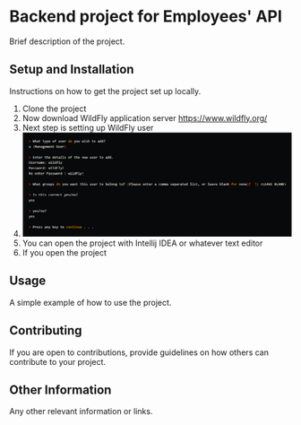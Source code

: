# Backend project for Employees' API

Brief description of the project.

## Setup and Installation

Instructions on how to get the project set up locally.

1. Clone the project
2. Now download WildFly application server https://www.wildfly.org/ 
3. Next step is setting up WildFly user
4. ![Alt Text](src/main/resources/images/seetingUpWildfly.png)
5. You can open the project with Intellij IDEA or whatever text editor
6. If you open the project 
## Usage

A simple example of how to use the project.

## Contributing

If you are open to contributions, provide guidelines on how others can contribute to your project.

## Other Information

Any other relevant information or links.

